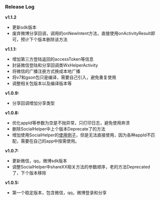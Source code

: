### Release Log

**v1.1.2**

* 更新sdk版本
* 废弃微博分享回调，调用的onNewIntent方法，直接使用onActivityResult即可，预计下个版本删除该方法

**v1.1.1:**

* 增加第三方登陆返回的accessToken等信息
* 封装微信登陆和分享回调类WxHelperActivity
* 将微信的广播注册方式换成本地广播
* 将v7和gson包只是编译，需要自己引入，避免重复使用
* 调整相关包版本以及编译版本等

**v1.0.9:**

* 分享回调增加分享类型

**v1.0.8:**

* 优化appId等参数为空是不抛异常，只打印日志，避免使用奔溃
* 删除SocialHelper中上个版本Deprecate了的方法
* 增加使用SocialHelper的[使用例子](https://github.com/arvinljw/SocialHelper/blob/master/app/src/main/java/net/arvin/socialhelper/sample/TestLoginShareActivity.java)，但是无法直接使用，因为各种appId不匹配，需要在自己的app中按需使用。

**v1.0.7:**

* 更新微信，qq，微博sdk版本
* 调整SocialHelper中shareXX相关方法的参数顺序，老的方法Deprecated了，下个版本移除

**v1.0.5:**

* 第一个稳定版本，包含微信，qq，微博登录和分享
